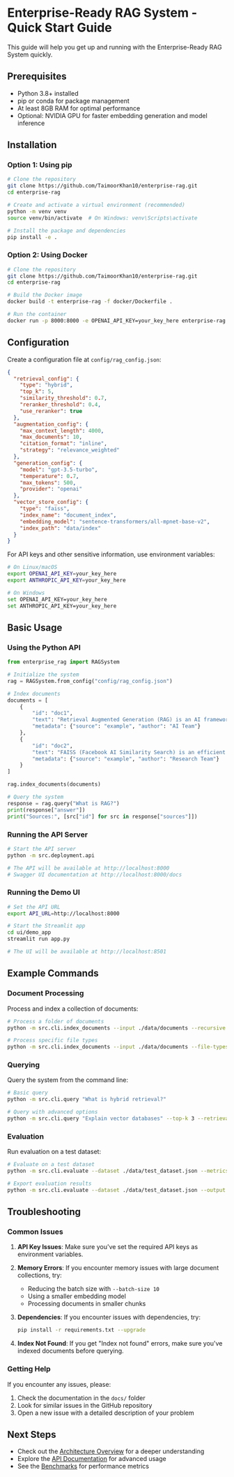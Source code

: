 # Enterprise-Ready RAG System - Quick Start Guide

This guide will help you get up and running with the Enterprise-Ready RAG System quickly.

## Prerequisites

- Python 3.8+ installed
- pip or conda for package management
- At least 8GB RAM for optimal performance
- Optional: NVIDIA GPU for faster embedding generation and model inference

## Installation

### Option 1: Using pip

```bash
# Clone the repository
git clone https://github.com/TaimoorKhan10/enterprise-rag.git
cd enterprise-rag

# Create and activate a virtual environment (recommended)
python -m venv venv
source venv/bin/activate  # On Windows: venv\Scripts\activate

# Install the package and dependencies
pip install -e .
```

### Option 2: Using Docker

```bash
# Clone the repository
git clone https://github.com/TaimoorKhan10/enterprise-rag.git
cd enterprise-rag

# Build the Docker image
docker build -t enterprise-rag -f docker/Dockerfile .

# Run the container
docker run -p 8000:8000 -e OPENAI_API_KEY=your_key_here enterprise-rag
```

## Configuration

Create a configuration file at `config/rag_config.json`:

```json
{
  "retrieval_config": {
    "type": "hybrid",
    "top_k": 5,
    "similarity_threshold": 0.7,
    "reranker_threshold": 0.4,
    "use_reranker": true
  },
  "augmentation_config": {
    "max_context_length": 4000,
    "max_documents": 10,
    "citation_format": "inline",
    "strategy": "relevance_weighted"
  },
  "generation_config": {
    "model": "gpt-3.5-turbo",
    "temperature": 0.7,
    "max_tokens": 500,
    "provider": "openai"
  },
  "vector_store_config": {
    "type": "faiss",
    "index_name": "document_index",
    "embedding_model": "sentence-transformers/all-mpnet-base-v2",
    "index_path": "data/index"
  }
}
```

For API keys and other sensitive information, use environment variables:

```bash
# On Linux/macOS
export OPENAI_API_KEY=your_key_here
export ANTHROPIC_API_KEY=your_key_here

# On Windows
set OPENAI_API_KEY=your_key_here
set ANTHROPIC_API_KEY=your_key_here
```

## Basic Usage

### Using the Python API

```python
from enterprise_rag import RAGSystem

# Initialize the system
rag = RAGSystem.from_config("config/rag_config.json")

# Index documents
documents = [
    {
        "id": "doc1",
        "text": "Retrieval Augmented Generation (RAG) is an AI framework that enhances large language models.",
        "metadata": {"source": "example", "author": "AI Team"}
    },
    {
        "id": "doc2",
        "text": "FAISS (Facebook AI Similarity Search) is an efficient library for similarity search.",
        "metadata": {"source": "example", "author": "Research Team"}
    }
]

rag.index_documents(documents)

# Query the system
response = rag.query("What is RAG?")
print(response["answer"])
print("Sources:", [src["id"] for src in response["sources"]])
```

### Running the API Server

```bash
# Start the API server
python -m src.deployment.api

# The API will be available at http://localhost:8000
# Swagger UI documentation at http://localhost:8000/docs
```

### Running the Demo UI

```bash
# Set the API URL
export API_URL=http://localhost:8000

# Start the Streamlit app
cd ui/demo_app
streamlit run app.py

# The UI will be available at http://localhost:8501
```

## Example Commands

### Document Processing

Process and index a collection of documents:

```bash
# Process a folder of documents
python -m src.cli.index_documents --input ./data/documents --recursive

# Process specific file types
python -m src.cli.index_documents --input ./data/documents --file-types pdf,docx,txt
```

### Querying

Query the system from the command line:

```bash
# Basic query
python -m src.cli.query "What is hybrid retrieval?"

# Query with advanced options
python -m src.cli.query "Explain vector databases" --top-k 3 --retrieval-type dense --temperature 0.5
```

### Evaluation

Run evaluation on a test dataset:

```bash
# Evaluate on a test dataset
python -m src.cli.evaluate --dataset ./data/test_dataset.json --metrics retrieval_precision,answer_relevance

# Export evaluation results
python -m src.cli.evaluate --dataset ./data/test_dataset.json --output ./results/evaluation.json
```

## Troubleshooting

### Common Issues

1. **API Key Issues**: Make sure you've set the required API keys as environment variables.

2. **Memory Errors**: If you encounter memory issues with large document collections, try:
   - Reducing the batch size with `--batch-size 10`
   - Using a smaller embedding model
   - Processing documents in smaller chunks

3. **Dependencies**: If you encounter issues with dependencies, try:
   ```bash
   pip install -r requirements.txt --upgrade
   ```

4. **Index Not Found**: If you get "Index not found" errors, make sure you've indexed documents before querying.

### Getting Help

If you encounter any issues, please:
1. Check the documentation in the `docs/` folder
2. Look for similar issues in the GitHub repository
3. Open a new issue with a detailed description of your problem

## Next Steps

- Check out the [Architecture Overview](architecture.md) for a deeper understanding
- Explore the [API Documentation](api.md) for advanced usage
- See the [Benchmarks](benchmarks.md) for performance metrics
